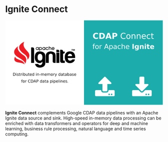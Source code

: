 
# Ignite Connect

<p align="center">
  <img src="https://github.com/predictiveworks/cdap-connect/blob/master/images/ignite-connect.png" width="600" alt="Ignite-Connect">
</p>

**Ignite Connect** complements Google CDAP data pipelines with an Apache Ignite data source and sink. High-speed in-memory
data processing can be enriched with data transformers and operators for deep and machine learning, business rule processing,
natural language and time series computing.